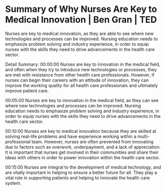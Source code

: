 # Summary of Why Nurses Are Key to Medical Innovation | Ben Gran | TED

Nurses are key to medical innovation, as they are able to see where new technologies and processes can be improved. Nursing education needs to emphasize problem solving and industry experience, in order to equip nurses with the skills they need to drive advancements in the health care sector.

Detail Summary: 
00:00:00
Nurses are key to innovation in the medical field, and often when they try to introduce new technologies or processes, they are met with resistance from other health care professionals. However, if nurses can begin their careers with an attitude of innovation, they can improve the working quality for all health care professionals and ultimately improve patient care.

00:05:00
Nurses are key to innovation in the medical field, as they can see where new technologies and processes can be improved. Nursing education needs to emphasize problem solving and industry experience, in order to equip nurses with the skills they need to drive advancements in the health care sector.

00:10:00
Nurses are key to medical innovation because they are skilled at solving real-life problems and have experience working within a multi-professional team. However, nurses are often prevented from innovating due to factors such as overwork, underpayment, and a lack of appreciation. It is important that nurses get involved in their communities and share their ideas with others in order to power innovation within the health care sector.

00:15:00
Nurses are integral to the development of medical technology, and are vitally important in helping to ensure a better future for all. They play a vital role in supporting patients and helping to innovate the health care system.

